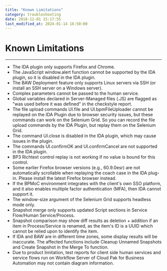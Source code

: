 ```yaml
---
title: "Known Limitations"
category: troubleshooting
date: 2018-12-01 15:17:55
last_modified_at: 2024-01-14 16:50:00
---
```


# Known Limitations
***

- The IDA plugin only supports Firefox and Chrome.
- The JavaScript window.alert function cannot be supported by the IDA plugin, so it is disabled in the IDA plugin.
- The BAW Deployment feature only supports Linux servers via SSH (or install an SSH server on a Windows server).
- Complex parameters cannot be passed to the human service.
- Global variables declared in Server-Managed files (.JS) are flagged as "was used before it was defined" in the checkstyle report.
- The file upload commands UI.file and UI.bpmFileUploader cannot be replayed on the IDA Plugin due to browser security issues, but these commands can work on the Selenium Grid. So you can record the file upload commands by the IDA Plugin, but replay them on the Selenium Grid.
- The command UI.close is disabled in the IDA plugin, which may cause issues in the plugin.
- The commands UI.confirmOK and UI.confirmCancel are not supported in the IDA plugin.
- BP3 Richtext control replay is not working if no value is bound for this control.
- Some earlier Firefox browser versions (e.g., 60.9.0esr) are not automatically scrollable when replaying the coach case in the IDA plug-in. Please install the latest Firefox browser instead.
- If the BPMoC environment integrates with the client's own SSO platform, and it also enables multiple factor authentication (MFA), then IDA cannot support it.
- The window-size argument of the Selenium Grid supports headless mode only.
- Snapshot merge only supports updated Script sections in Service Flow/Human Service/Process.
- Snapshot comparison may show diff results as deletion + addition if an item in Process/Service is renamed, as the item's ID is a UUID which cannot be relied upon to identify the item.
- If IDA and BAW are in different time zones, some display results will be inaccurate. The affected functions include Cleanup Unnamed Snapshots and Create Snapshot in the Merge To function.
- Due to product limitation, test reports for client side human services and service flows run on Workflow Server of Cloud Pak for Business Automation may not contain diagram information.